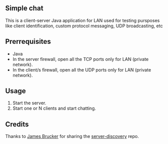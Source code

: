 ## Simple chat

This is a client-server Java application for LAN used for testing pursposes like client identification, custom protocol messaging, UDP broadcasting, etc

## Prerrequisites

- Java
- In the server firewall, open all the TCP ports only for LAN (private network).
- In the client/s firewall, open all the UDP ports only for LAN (private network).

## Usage

1. Start the server.
2. Start one or N clients and start chatting.


## Credits

Thanks to [James Brucker](https://github.com/jbrucker) for sharing the [server-discovery](https://github.com/jbrucker/server-discovery) repo.
